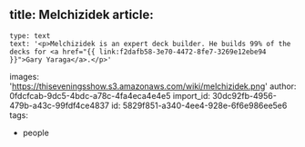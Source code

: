 title: Melchizidek
article:
  -
    type: text
    text: '<p>Melchizidek is an expert deck builder. He builds 99% of the decks for <a href="{{ link:f2dafb58-3e70-4472-8fe7-3269e12ebe94 }}">Gary Yaraga</a>.</p>'
images: 'https://thiseveningsshow.s3.amazonaws.com/wiki/melchizidek.png'
author: 0fdcfcab-9dc5-4bdc-a78c-4fa4eca4e4e5
import_id: 30dc92fb-4956-479b-a43c-99fdf4ce4837
id: 5829f851-a340-4ee4-928e-6f6e986ee5e6
tags:
  - people
